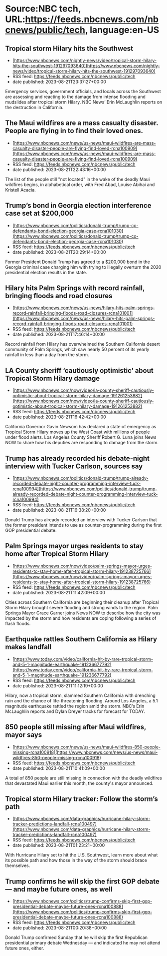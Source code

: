 # Source:NBC tech, URL:https://feeds.nbcnews.com/nbcnews/public/tech, language:en-US

## Tropical storm Hilary hits the Southwest
 - [https://www.nbcnews.com/nightly-news/video/tropical-storm-hilary-hits-the-southwest-191297093640](https://www.nbcnews.com/nightly-news/video/tropical-storm-hilary-hits-the-southwest-191297093640)
 - RSS feed: https://feeds.nbcnews.com/nbcnews/public/tech
 - date published: 2023-08-21T23:37:27+00:00

Emergency services, government officials, and locals across the Southwest are assessing and reacting to the damage from intense flooding and mudslides after tropical storm Hilary. NBC News’ Erin McLaughlin reports on the destruction in California.

## The Maui wildfires are a mass casualty disaster. People are flying in to find their loved ones.
 - [https://www.nbcnews.com/news/us-news/maui-wildfires-are-mass-casualty-disaster-people-are-flying-find-loved-rcna100909](https://www.nbcnews.com/news/us-news/maui-wildfires-are-mass-casualty-disaster-people-are-flying-find-loved-rcna100909)
 - RSS feed: https://feeds.nbcnews.com/nbcnews/public/tech
 - date published: 2023-08-21T22:43:16+00:00

The list of the people still "not located" in the wake of the deadly Maui wildfires begins, in alphabetical order, with Fred Abad, Louise Abihai and Kristell Acacia.

## Trump’s bond in Georgia election interference case set at $200,000
 - [https://www.nbcnews.com/politics/donald-trump/trump-co-defendants-bond-election-georgia-case-rcna101030](https://www.nbcnews.com/politics/donald-trump/trump-co-defendants-bond-election-georgia-case-rcna101030)
 - RSS feed: https://feeds.nbcnews.com/nbcnews/public/tech
 - date published: 2023-08-21T20:29:14+00:00

Former President Donald Trump has agreed to a $200,000 bond in the Georgia criminal case charging him with trying to illegally overturn the 2020 presidential election results in the state.

## Hilary hits Palm Springs with record rainfall, bringing floods and road closures
 - [https://www.nbcnews.com/news/us-news/hilary-hits-palm-springs-record-rainfall-bringing-floods-road-closures-rcna101001](https://www.nbcnews.com/news/us-news/hilary-hits-palm-springs-record-rainfall-bringing-floods-road-closures-rcna101001)
 - RSS feed: https://feeds.nbcnews.com/nbcnews/public/tech
 - date published: 2023-08-21T17:46:14+00:00

Record rainfall from Hilary has overwhelmed the Southern California desert community of Palm Springs, which saw nearly 50 percent of its yearly rainfall in less than a day from the storm.

## LA County sheriff ‘cautiously optimistic’ about Tropical Storm Hilary damage
 - [https://www.nbcnews.com/now/video/la-county-sheriff-cautiously-optimistic-about-tropical-storm-hilary-damage-191261253882](https://www.nbcnews.com/now/video/la-county-sheriff-cautiously-optimistic-about-tropical-storm-hilary-damage-191261253882)
 - RSS feed: https://feeds.nbcnews.com/nbcnews/public/tech
 - date published: 2023-08-21T16:42:42+00:00

California Governor Gavin Newsom has declared a state of emergency as Tropical Storm Hilary moves up the West Coast with millions of people under flood alerts. Los Angeles County Sheriff Robert G. Luna joins News NOW to share how his deputies are responding to damage from the storm.

## Trump has already recorded his debate-night interview with Tucker Carlson, sources say
 - [https://www.nbcnews.com/politics/donald-trump/trump-already-recorded-debate-night-counter-programming-interview-tuck-rcna100994](https://www.nbcnews.com/politics/donald-trump/trump-already-recorded-debate-night-counter-programming-interview-tuck-rcna100994)
 - RSS feed: https://feeds.nbcnews.com/nbcnews/public/tech
 - date published: 2023-08-21T16:38:20+00:00

Donald Trump has already recorded an interview with Tucker Carlson that the former president intends to use as counter-programming during the first GOP presidential debate.

## Palm Springs mayor urges residents to stay home after Tropical Storm Hilary
 - [https://www.nbcnews.com/now/video/palm-springs-mayor-urges-residents-to-stay-home-after-tropical-storm-hilary-191238725766](https://www.nbcnews.com/now/video/palm-springs-mayor-urges-residents-to-stay-home-after-tropical-storm-hilary-191238725766)
 - RSS feed: https://feeds.nbcnews.com/nbcnews/public/tech
 - date published: 2023-08-21T11:42:09+00:00

Cities across Southern California are beginning their cleanup after Tropical Storm Hilary brought severe flooding and strong winds to the region. Palm Springs Mayor Grace Garner joins News NOW to describe how the city was impacted by the storm and how residents are coping following a series of flash floods.

## Earthquake rattles Southern California as Hilary makes landfall
 - [https://www.today.com/video/california-hit-by-rare-tropical-storm-and-5-1-magnitude-earthquake-191236677792](https://www.today.com/video/california-hit-by-rare-tropical-storm-and-5-1-magnitude-earthquake-191236677792)
 - RSS feed: https://feeds.nbcnews.com/nbcnews/public/tech
 - date published: 2023-08-21T11:12:19+00:00

Hilary, now a tropical storm, slammed Southern California with drenching rain and the chance of life-threatening flooding. Around Los Angeles, a 5.1 magnitude earthquake rattled the region amid the storm. NBC’s Erin McLaughlin reports and Dylan Dreyer tracks for forecast for TODAY.

## 850 people still missing after Maui wildfires, mayor says
 - [https://www.nbcnews.com/news/us-news/maui-wildfires-850-people-missing-rcna100918](https://www.nbcnews.com/news/us-news/maui-wildfires-850-people-missing-rcna100918)
 - RSS feed: https://feeds.nbcnews.com/nbcnews/public/tech
 - date published: 2023-08-21T10:41:09+00:00

A total of 850 people are still missing in connection with the deadly wildfires that devastated Maui earlier this month, the county's mayor announced.

## Tropical storm Hilary tracker: Follow the storm’s path
 - [https://www.nbcnews.com/data-graphics/hurricane-hilary-storm-tracker-predictions-landfall-rcna100497](https://www.nbcnews.com/data-graphics/hurricane-hilary-storm-tracker-predictions-landfall-rcna100497)
 - RSS feed: https://feeds.nbcnews.com/nbcnews/public/tech
 - date published: 2023-08-21T01:23:21+00:00

With Hurricane Hilary set to hit the U.S. Southwest, learn more about what its possible path and how those in the way of the storm should brace themselves.

## Trump confirms he will skip the first GOP debate — and maybe future ones, as well
 - [https://www.nbcnews.com/politics/trump-confirms-skip-first-gop-presidential-debate-maybe-future-ones-rcna100888](https://www.nbcnews.com/politics/trump-confirms-skip-first-gop-presidential-debate-maybe-future-ones-rcna100888)
 - RSS feed: https://feeds.nbcnews.com/nbcnews/public/tech
 - date published: 2023-08-21T00:20:38+00:00

Donald Trump confirmed Sunday that he will skip the first Republican presidential primary debate Wednesday — and indicated he may not attend future ones, either.

